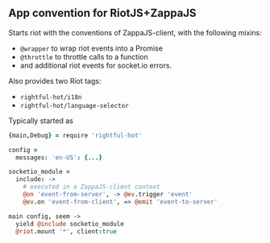App convention for RiotJS+ZappaJS
---------------------------------

Starts riot with the conventions of ZappaJS-client, with the following mixins:

- `@wrapper` to wrap riot events into a Promise
- `@throttle` to throttle calls to a function
- and additional riot events for socket.io errors.

Also provides two Riot tags:
- `rightful-hot/i18n`
- `rightful-hot/language-selector`

Typically started as

```coffeescript
{main,Debug} = require 'rightful-hot'

config =
  messages: 'en-US': {...}

socketio_module =
  include: ->
    # executed in a ZappaJS-client context
    @on 'event-from-server', -> @ev.trigger 'event'
    @ev.on 'event-from-client', => @emit 'event-to-server'

main config, seem ->
  yield @include socketio_module
  @riot.mount '*', client:true
```
